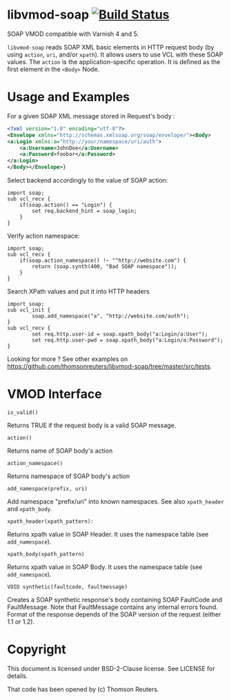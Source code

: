 libvmod-soap [![Build Status](https://travis-ci.org/thomsonreuters/libvmod-soap.svg?branch=master)](https://travis-ci.org/thomsonreuters/libvmod-soap)
=============


SOAP VMOD compatible with Varnish 4 and 5.

``libvmod-soap`` reads SOAP XML basic elements in HTTP request body (by using ``action``, ``uri``, and/or  ``xpath``). It allows users to use VCL with these SOAP values.
The ``action`` is the application-specific operation. It is defined as the first element in the ``<Body>`` Node.

Usage and Examples
=============
For a given SOAP XML message stored in Request's body :
```xml
<?xml version="1.0" encoding="utf-8"?>
<Envelope xmlns="http://schemas.xmlsoap.org/soap/envelope/"><Body>
<a:Login xmlns:a="http://your/namespace/uri/auth">
    <a:Username>JohnDoe</a:Username>
    <a:Password>foobar</a:Password>
</a:Login>
</Body></Envelope>}
```

Select backend accordingly to the value of SOAP action:
```vcl
import soap;
sub vcl_recv {
    if(soap.action() == "Login") {
        set req.backend_hint = soap_login;
    }
}
```

Verify action namespace:
```vcl
import soap;
sub vcl_recv {
    if(soap.action_namespace() !~ "^http://website.com") {
        return (soap.synth(400, "Bad SOAP namespace"));
    }
}
```

Search XPath values and put it into HTTP headers
```vcl
import soap;
sub vcl_init {
        soap.add_namespace("a", "http://website.com/auth");
}
sub vcl_recv {
        set req.http.user-id = soap.xpath_body("a:Login/a:User");
        set req.http.user-pwd = soap.xpath_body("a:Login/a:Password");
}
```

Looking for more ? See other examples on https://github.com/thomsonreuters/libvmod-soap/tree/master/src/tests. 

VMOD Interface
=============

```
is_valid()
```
Returns TRUE if the request body is a valid SOAP message.

```
action()
```
Returns name of SOAP body's action

```
action_namespace()
```
Returns namespace of SOAP body's action

```
add_namespace(prefix, uri)
```
Add namespace "prefix/uri" into known namespaces.
See also `xpath_header` and `xpath_body`.

```
xpath_header(xpath_pattern):
```
Returns xpath value in SOAP Header.
It uses the namespace table (see `add_namespace`).

```
xpath_body(xpath_pattern)
```
Returns xpath value in SOAP Body.
It uses the namespace table (see `add_namespace`).


```
VOID synthetic(faultcode, faultmessage)
```
Creates a SOAP synthetic response's body containing SOAP FaultCode and 
FaultMessage. Note that FaultMessage contains any internal errors found.
Format of the response depends of the SOAP version of the request (either 1.1 or 1.2).


Copyright
=============
This document is licensed under BSD-2-Clause license. See LICENSE for details.

That code has been opened by (c) Thomson Reuters.

